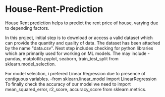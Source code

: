# House-Rent-Prediction
House Rent prediction helps to predict the rent price of house, varying due to depending factors.


In this project, initial step is to download or access a valid dataset which can provide the quantity and quality of data. The dataset has been attached by the name "data.csv". 
Next step includes checking for python libraries which are primarily used for working on ML models.
The may include -pandas, matplotlib.pyplot, seaborn, train_test_split from sklearn.model_selection.

For model selection, i prefered Linear Regression due to presence of contiguous variables.
-from sklearn.linear_model import LinearRegression
To finally check the accuracy of our model we need to import mean_squared_error, r2_score, accuracy_score from sklearn.metrics.

